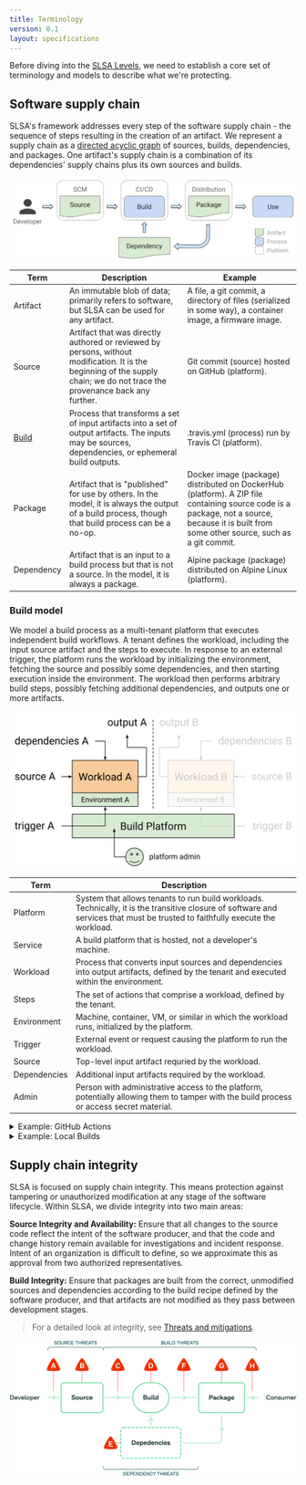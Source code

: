 ```yaml
---
title: Terminology
version: 0.1
layout: specifications
---
```

<div class="subtitle">

Before diving into the [SLSA Levels](levels.md), we need to establish a core set
of terminology and models to describe what we're protecting.

</div>

## Software supply chain

SLSA's framework addresses every step of the software supply chain - the
sequence of steps resulting in the creation of an artifact. We represent a
supply chain as a [directed acyclic graph] of sources, builds, dependencies, and
packages. One artifact's supply chain is a combination of its dependencies'
supply chains plus its own sources and builds.

[directed acyclic graph]: https://en.wikipedia.org/wiki/Directed_acyclic_graph

![Software Supply Chain Model](../../images/supply-chain-model.svg)

| Term | Description | Example |
| --- | --- | --- |
| Artifact | An immutable blob of data; primarily refers to software, but SLSA can be used for any artifact. | A file, a git commit, a directory of files (serialized in some way), a container image, a firmware image. |
| Source | Artifact that was directly authored or reviewed by persons, without modification. It is the beginning of the supply chain; we do not trace the provenance back any further. | Git commit (source) hosted on GitHub (platform). |
| [Build] | Process that transforms a set of input artifacts into a set of output artifacts. The inputs may be sources, dependencies, or ephemeral build outputs. | .travis.yml (process) run by Travis CI (platform). |
| Package | Artifact that is "published" for use by others. In the model, it is always the output of a build process, though that build process can be a no-op. | Docker image (package) distributed on DockerHub (platform). A ZIP file containing source code is a package, not a source, because it is built from some other source, such as a git commit. |
| Dependency | Artifact that is an input to a build process but that is not a source. In the model, it is always a package. | Alpine package (package) distributed on Alpine Linux (platform). |

[build]: #build-model

### Build model

We model a build process as a multi-tenant platform that executes independent
build workflows. A tenant defines the workload, including the input source
artifact and the steps to execute. In response to an external trigger, the
platform runs the workload by initializing the environment, fetching the source
and possibly some dependencies, and then starting execution inside the
environment. The workload then performs arbitrary build steps, possibly fetching
additional dependencies, and outputs one or more artifacts.

![Model Build](../../images/build-model.svg)

| Term | Description
| --- | ---
| Platform | System that allows tenants to run build workloads. Technically, it is the transitive closure of software and services that must be trusted to faithfully execute the workload.
| Service | A build platform that is hosted, not a developer's machine.
| Workload | Process that converts input sources and dependencies into output artifacts, defined by the tenant and executed within the environment.
| Steps | The set of actions that comprise a workload, defined by the tenant.
| Environment | Machine, container, VM, or similar in which the workload runs, initialized by the platform.
| Trigger | External event or request causing the platform to run the workload.
| Source | Top-level input artifact requried by the workload.
| Dependencies | Additional input artifacts required by the workload.
| Admin | Person with administrative access to the platform, potentially allowing them to tamper with the build process or access secret material.

<details><summary>Example: GitHub Actions</summary>

| Term         | Example
| ------------ | -------
| Platform     | [GitHub Actions] + runner + runner's dependent services
| Workload     | Workflow or job (either would be OK)
| Steps        | `steps`
| Environment  | `runs-on`
| Trigger      | [events that trigger workflows]
| Source       | git commit defining the workflow
| Dependencies | any other artifacts fetched during execution
| Admin        | GitHub personnel

[GitHub Actions]: https://docs.github.com/en/actions
[events that trigger workflows]: https://docs.github.com/en/actions/using-workflows/events-that-trigger-workflows

</details>

<details><summary>Example: Local Builds</summary>

The model can still work for the case of a developer building on their local
workstation, though this does not meet SLSA 2+.

| Term         | Example
| ------------ | -------
| Platform     | developer's workstation
| Workload     | whatever they ran
| Steps        | whatever they ran
| Environment  | developer's workstation
| Trigger      | commands that the developer ran
| Admin        | developer

</details>

[runs-on]: https://docs.github.com/en/actions/using-workflows/workflow-syntax-for-github-actions#jobsjob_idruns-on
[actions trigger]: https://docs.github.com/en/actions/using-workflows/triggering-a-workflow

## Supply chain integrity

SLSA is focused on supply chain integrity. This means protection against
tampering or unauthorized modification at any stage of the software lifecycle.
Within SLSA, we divide integrity into two main areas:

**Source Integrity and Availability:** Ensure that all changes to the source
code reflect the intent of the software producer, and that the code and change
history remain available for investigations and incident response. Intent of an
organization is difficult to define, so we approximate this as approval from two
authorized representatives.

**Build Integrity:** Ensure that packages are built from the correct, unmodified
sources and dependencies according to the build recipe defined by the software
producer, and that artifacts are not modified as they pass between development
stages.

> For a detailed look at integrity, see [Threats and mitigations](threats.md).

![Supply Chain Threats](../../images/supply-chain-threats-no-labels.svg)
